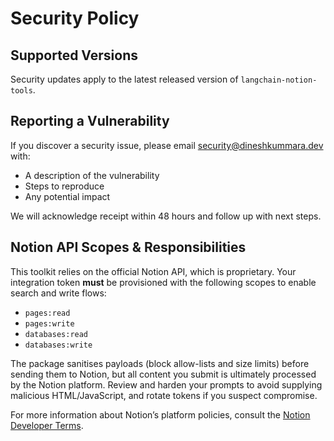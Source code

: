 # Security Policy

## Supported Versions

Security updates apply to the latest released version of `langchain-notion-tools`.

## Reporting a Vulnerability

If you discover a security issue, please email [security@dineshkummara.dev](mailto:security@dineshkummara.dev) with:

- A description of the vulnerability
- Steps to reproduce
- Any potential impact

We will acknowledge receipt within 48 hours and follow up with next steps.

## Notion API Scopes & Responsibilities

This toolkit relies on the official Notion API, which is proprietary. Your integration token **must** be provisioned with the following scopes to enable search and write flows:

- `pages:read`
- `pages:write`
- `databases:read`
- `databases:write`

The package sanitises payloads (block allow-lists and size limits) before sending them to Notion, but all content you submit is ultimately processed by the Notion platform. Review and harden your prompts to avoid supplying malicious HTML/JavaScript, and rotate tokens if you suspect compromise.

For more information about Notion’s platform policies, consult the [Notion Developer Terms](https://www.notion.so/developers).
